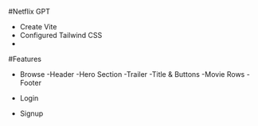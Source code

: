 #Netflix GPT

- Create Vite
- Configured Tailwind CSS
- 

#Features

- Browse
    -Header
    -Hero Section
        -Trailer
        -Title & Buttons
        -Movie Rows
    -Footer

- Login
- Signup
    
